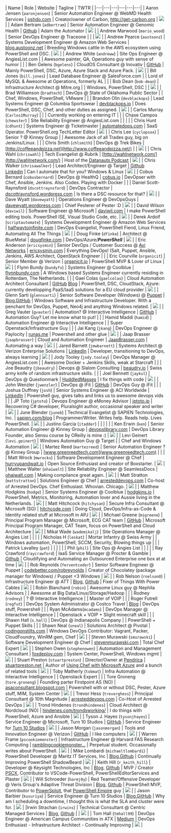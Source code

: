 | Name | Role | Website | Tagline | TWTR |
|---|---|---|---|---|---|
| Aaron Jensen (`aaronjensen`) | Senior Automation Engineer @ WebMD Health Services | [pshdo.com](http://pshdo.com) | Creator/owner of Carbon, http://get-carbon.org | [<img src="http://i.imgur.com/Y70LuVu.png">](https://twitter.com/splatteredbits) |
| Adam Bertram (`adbertram`) | Senior Automation Engineer @ Genomic Health | [Github](http://github.com/adbertram/) | Adam the Automator | [<img src="http://i.imgur.com/Y70LuVu.png">](https://twitter.com/adbertram) |
| Andrew Marwood (`mario_wood`) | Senior DevOps Engineer @ Traceone |  |  | [<img src="http://i.imgur.com/Y70LuVu.png">](https://twitter.com/mario_wood) |
| Andrew Pearce (`austoonz`) | Systems Development Engineer @ Amazon Web Services | [blog.austoonz.net](https://blog.austoonz.net) | Breeding Windows cattle in the AWS ecosystem using PowerShell and DSC. | [<img src="http://i.imgur.com/Y70LuVu.png">](https://twitter.com/austoonz) |
| Andrew White (`andreww`) | Site Ops Engineer @ AngiesList.com |  | Awesome painter, QA, Operations guy with sense of humor |  |
| Ben Gelens (`bgelens`) | CloudOS Consultant @ Inovativ | [GitHub](https://github.com/bgelens) | Mainly PowerShell, DSC, Azure, Azure Stack and Azure Pack. | [<img src="http://i.imgur.com/Y70LuVu.png">](https://twitter.com/bgelens) |
| Bill Jones (`bill.jones`) | Lead Database Engineer @ SalesForce.com |  | Lord of MySQL & Awesome at Operations, formerly AL |  |
| Bob Dean (`bob-dean`) | Infrastructure Architect @ Mitre.org | | Windows, PowerShell, DSC | | [<img src="http://i.imgur.com/Y70LuVu.png">](https://twitter.com/PrimalType1) |
| Brad Williamson (`bradtech`) | DevOps @ State of Oklahoma Public Sector |  | Chef, Windows, PowerShell, VMware |  |
| Brandon Olin (`devblackops`) | Lead Systems Engineer @ Columbia Sportswear | [devblackops.io](http://devblackops.io) | Does PowerShell, DSC, Chef, and other duties as assigned. | [<img src="http://i.imgur.com/Y70LuVu.png">](https://twitter.com/devblackops) |
| Carlos Murray (`Carlos1Murray`) | |  | Currently working on entering IT |  |
| Chase Campos (`chewster`) | Site Reliability Engineer @ AngiesList.com |  | |  |
| Chris Hunt (`cdhunt`) | Systems Engineer @ Ticketmaster | [automatedops.com](http://automatedops.com) | SaaS Operator. PowerShell.org TechLetter Editor | [<img src="http://i.imgur.com/Y70LuVu.png">](https://twitter.com/logicaldiagram) |
| Chris Lee (`cyclopsox`) | Senior ? @ Kinney Group |  | Awesome Jack of all Trades guy, big on Jenkins/Linux. |  |
| Chris Smith (`chlsmith`) | DevOps @ Trek Bikes | [http://coffeeandpizza.net](http://www.coffeeandpizza.net/) | | [<img src="http://i.imgur.com/Y70LuVu.png">](https://twitter.com/chlsmith) |
| Chris Wahl (`chriswahl`) | Tech Evangelist @ Rubrik | [http://wahlnetwork.com/](http://wahlnetwork.com/) | Host of the [Datanauts Podcast](http://packetpushers.net/datanauts-podcast/) | [<img src="http://i.imgur.com/Y70LuVu.png">](https://twitter.com/chriswahl) |
| Chris Walker (`chrisawalker`) | Lead Architect/Engineer @ Target | [Github](https://github.com/ChrisAWalker)<br>[Linkedin](https://www.linkedin.com/in/nordicwalker) | Can I automate that for you?  Windows & Linux | [<img src="http://i.imgur.com/Y70LuVu.png">](https://twitter.com/iamwalka) |
| Cobus Bernard (`cobusbernard`) | DevOps @ HealthQ | [cobus.io](http://cobus.io/) | DevOpser with Chef, Ansible, Jenkins.  Also Codes. Playing with Docker |  |
| Daniel Scott-Raynsford (`dscottraynsford`) | DevOps Contractor | [dscottraynsford.wordpress.com](https://dscottraynsford.wordpress.com/) | Is there a DSC resource for that? | [<img src="http://i.imgur.com/Y70LuVu.png">](https://twitter.com/dscottraynsford) |
| Dave Wyatt (`davewyatt`) | Operations Engineer @ DevOpsGuys | [davewyatt.wordpress.com](https://davewyatt.wordpress.com/) | Chief Pesterer of Pester :D | [<img src="http://i.imgur.com/Y70LuVu.png">](https://twitter.com/MSH_Dave) |
| David Wilson (`daviwil`) | Software Engineer @ Microsoft | [daviwil.com](https://daviwil.com/) | I make PowerShell editing tools.  PowerShell ISE, Visual Studio Code, etc. | [<img src="http://i.imgur.com/Y70LuVu.png">](https://twitter.com/daviwil) |
| Derek Ardolf (`scriptautomate`) | Systems Development Engineer @ Amazon Web Services | [halfwaytoinfinite.com](http://halfwaytoinfinite.com) | DevOps Evangelist, PowerShell Fiend, Linux Friend, Automating All The Things | [<img src="http://i.imgur.com/Y70LuVu.png">](https://twitter.com/scriptautomate) |
| Doug Finke (`dfinke`) | Architect @ BlueMetal | [dougfinke.com](http://dougfinke.com/blog) | DevOps/Azure/***PowerShell*** | [<img src="http://i.imgur.com/Y70LuVu.png">](https://twitter.com/dfinke) |
| Eric Anderson (`ericsysmin`) | Senior DevOps / Customer Success @ [Avi Networks](http://avinetworks.com) | [ericsysmin.com](http://ericsysmin.com) | Everything DevOps! (Salt, Puppet, Ansible, Jenkins, AWS Architect, OpenStack Engineer | |
| Eric Courville (`organicit`) | Senior Member @ Verizon | [organicit.io](http://organicit.io) | PowerShell MVP & Lover of Linux | [<img src="http://i.imgur.com/Y70LuVu.png">](https://twitter.com/_organicit) |
| Flynn Bundy (`bundyfx`) | Systems Engineer @ Coolblue | [flynnbundy.com](http://flynnbundy.com/) | A Windows based Systems Engineer currently residing in Rotterdam, The Netherlands. |  |
| Gael Colas (`gaelcolas`) | Cloud Automation Architect Consultant | [GitHub](https://github.com/gaelcolas) [Blog](https://gaelcolas.com) | PowerShell, DSC, CloudStack, Azure: currently developping PaaS/IaaS solutions for a EU cloud provider | [<img src="http://i.imgur.com/Y70LuVu.png">](https://twitter.com/gaelcolas) |
| Glenn Sarti (`glennsarti`) | Senior Software Developer (Windows) @ [Puppet](http://puppet.com) | [Blog](http://glennsarti.github.io/),[GitHub](https://github.com/glennsarti) | Windows Software and Infrastructure Developer.  With a penchant for DevOps, Puppet, Neo4j and anything Windows related.  | [<img src="http://i.imgur.com/Y70LuVu.png">](https://twitter.com/glennsarti) |
| Greg Vauter (`gvauter`) | Automation? @ Interactive Intelligence | [GitHub](https://github.com/gvauter) | Automation Guy? Let me know what to put! |  |
| Hamid Maddi (`hamid`) | Automation Engineer @ Interactive Intelligence | | Super Openstack/Infrastructure Guy |  |
| Jai Kang (`jkang`) | DevOps Engineer @ Paylocity | [runas.me](https://runas.me) | Powershell and other glue | [<img src="http://i.imgur.com/Y70LuVu.png">](https://twitter.com/prattlesnake) |
| Jaap Brasser (`jaapbrasser`) | Cloud and Automation Engineer | [JaapBrasser.com](http://www.jaapbrasser.com) | Automating a way | [<img src="http://i.imgur.com/Y70LuVu.png">](https://twitter.com/jaapbrasser) |
| Jared Barnett (`jmwbarnett`) | Systems Architect @ Verizon Enterprise Solutions | [LinkedIn](https://www.linkedin.com/in/jared-barnett-72b40719) | Developer, transitioning to DevOps, always learning | [<img src="http://i.imgur.com/Y70LuVu.png">](https://twitter.com/jmwbarnett) |
| Jody Tooley (`jody.tooley`) | DevOps Manager @ AngiesList.com |  | Awesome Docker + Jenkins Skills, weak at Starcraft |  |
| Joe Beaudry (`jbeaudry`) | Devops @ Slalom Consulting | [beaudry.io](http://www.beaudry.io) | Swiss army knife of random infrastructure skills. |  |
| Joel Bennett (`jaykul`) | DevOps @ Questionmark | [HuddledMasses](http://HuddledMasses.org) | I fix things with code | [<img src="http://i.imgur.com/Y70LuVu.png">](https://twitter.com/jaykul) |
| John Wenzler (`jwenzler`) | DevOps @ iFit | [GitHub](https://github.com/jwenzler) | DevOps Guy @ iFit |  |
| Joshua Duffney (`josh`) | Senior Systems Engineer @ ACI Worldwide | [LinkedIn](https://www.linkedin.com/in/joshuaduffney) | Powershell guy, gives talks and links us to awesome devops vids |  |
| JP Toto (`jptoto`) | Devops Engineer @ eMoney Advisor | [jptoto.jp](http://jptoto.jp) | Recovering C# developer, Pluralsight author, occasional speaker and writer | [<img src="http://i.imgur.com/Y70LuVu.png">](https://twitter.com/jptoto) |
| June Blender (`juneb`) | Technical Evangelist @ SAPIEN Technologies, Inc. | [sapien.com/blog](https://www.sapien.com/blog) | Programmer/Writer. Writes help. Reads help. Lives PowerShell. | [<img src="http://i.imgur.com/Y70LuVu.png">](https://twitter.com/juneb_get_help) |
| Justino Garcia (`itadder`) | |  | |  |
| Ken Erwin (`ken`) | Senior Automation Engineer @ Kinney Group | [devopslibrary.com](http://www.devopslibrary.com) | DevOps Library Founder, also Sensu course by OReilly is mine :) | [<img src="http://i.imgur.com/Y70LuVu.png">](https://twitter.com/kenerwin88) |
| Levi Geinert (`levi.geinert`) | Windows Automation Guy @ Target |  | Chef and Windows Automation | [<img src="http://i.imgur.com/Y70LuVu.png">](https://twitter.com/levi_online) |
| Martez Reed (`martezreed`) | Senior Automation Engineer ? @ Kinney Group | [www.greenreedtech.com](www.greenreedtech.com) | |  |
| Matt Wrock (`mwrockx`) | Software Development Engineer @ Chef | [hurryupandwait.io](http://www.hurryupandwait.io) | Open Source Enthusiast and creator of Boxstarter. | [<img src="http://i.imgur.com/Y70LuVu.png">](https://twitter.com/mwrockx) |
| Matthew Walter (`ohaiwalt`) | Site Reliability Engineer @ SeamlessDocs | [ohaiwalt.com](https://ohaiwalt.com) | Making compliance great again. | [<img src="http://i.imgur.com/Y70LuVu.png">](https://twitter.com/ohaiwalt) |
| Matt Stratton (`mattstratton`) | Solutions Engineer @ Chef | [arresteddevops.com](https://www.arresteddevops.com) | Co-host of Arrested DevOps. Chef Enthusiast. Whovian. Chicago. | [<img src="http://i.imgur.com/Y70LuVu.png">](https://twitter.com/mattstratton) |
| Matthew Hodgkins (`hodge`) | Senior Systems Engineer @ Coolblue | [hodgkins.io](https://hodgkins.io/) | PowerShell, Metrics, Monitoring, Automation lover and Aussie living in the Netherlands. | [<img src="http://i.imgur.com/Y70LuVu.png">](https://twitter.com/matthodge) |
| Matt Hitchcock (`hitchysan`) | Secure Infra Consultant @ Microsoft (SG) | [hitchcode.com](http://hitchcode.com) | Doing Cloud, DevOps/Infra-as-Code & Identity related stuff at Microsoft in APJ | [<img src="http://i.imgur.com/Y70LuVu.png">](https://twitter.com/hitchysg_MSFT) |
| Michael Greene (`migreene`) | Principal Program Manager @ Microsoft, ECG CAT team | [GitHub](http://github.com/mgreenegit) | Microsoft Principal Program Manager, CAT Team, focus on PowerShell and Cloud Architecture | [<img src="http://i.imgur.com/Y70LuVu.png">](https://twitter.com/migreene) |
| Mikal Wade (`wademikalj`) | Site Operations Manager @ Angies List |  | |  |
| Nicholas H (`leskat`) | Mortar Infantry @ Swiss Army | | Windows automation, PowerShell, SCCM, Security, Blowing things up |  |
| Patrick Lavalley (`pat`) | |  | |  |
| Phil (`phil`) | Site Ops @ Angies List |  | |  |
| Ray Crawford (`raycrawford`) | IaaS Service Manager @ Procter & Gamble | [Github](https://github.com/raycrawford/) | Cloudifying and Automating an Outsourced Enterprise one box at at time | [<img src="http://i.imgur.com/Y70LuVu.png">](https://twitter.com/reachtheworld) |
| Rob Reynolds (`ferventcoder`) | Senior Software Engineer @ Puppet | [codebetter.com/robreynolds](http://codebetter.com/robreynolds) | Creator of Chocolatey (package manager for Windows) / Puppet <3 Windows | [<img src="http://i.imgur.com/Y70LuVu.png">](https://twitter.com/ferventcoder) |
| Rob Nelson (`rnelson0`) | Infrastructure Engineer @ ATT | [Blog](https://rnelson0.com), [Github](https://github.com/rnelson0) | Fixer of Things With Power Cables | [<img src="http://i.imgur.com/Y70LuVu.png">](https://twitter.com/rnelson0) |
| Robin Blanchard (`robin`) | Awesome Linux guy @ Nephila Advisors |  | Awesome at Big Data/Linux/Storage/Hadoop |  |
| Rodney (`rodney`) | ? @ Interactive Intelligence |  | Master of VOIP |  |
| Roger Futrell (`rogfut`) | DevOps System Administrator @ Costco Travel | [Blog](http://rogfut.github.io) | DevOps stuff, Powershell |  |
| Ryan McAdams(`mcadams`) | DevOps Manager @ Interactive Intelligence |  | Openstack + VOIP + Slight minecraft skill |  |
| Shawn Hall (`s.hall`) | DevOps @ Indianapolis Company |  | PowerShell + Puppet Skills |  |
| Shawn Neal (`sneal`) | Solutions Architect @ Pivotal | [codingonstilts.com](http://codingonstilts.com) | Windows DevOps Contributor: Vagrant, Packer, CloudFoundry, WinRM gem, Chef | [<img src="http://i.imgur.com/Y70LuVu.png">](https://twitter.com/sneal78) |
| Steven Murawski (`smurawski`) | Software Development Engineer @ Chef | [stevenmurawski.com](http://stevenmurawski.com) | Total Chef Expert | [<img src="http://i.imgur.com/Y70LuVu.png">](https://twitter.com/stevenmurawski) |
| Stephen Owen (`stephenowen`) | Automation and Management Consultant | [foxdeploy.com](http://www.foxdeploy.com) | System Center, PowerShell, Windows mgmt | [<img src="http://i.imgur.com/Y70LuVu.png">](https://twitter.com/foxdeploy) |
| Stuart Preston (`stuartpreston`) | Director/Owner at [Pendrica](https://pendrica.com) | [stuartpreston.net](http://stuartpreston.net) | Author of [Using Chef with Microsoft Azure](http://bit.ly/chefazure) and a bunch of related tools | [<img src="http://i.imgur.com/Y70LuVu.png">](https://twitter.com/stuartpreston) |
| Toby Matherly (`tobmat`) | Infra Automation @ Interactive Intelligence |  | Openstack Expert |  |
| Tore Groneng (`tore.groneng`) | Founding parter Firstpoint AS (NO) | [asaconsultant.blogspot.com](http://asaconsultant.blogspot.com/) | Powershell with or without DSC, Pester, Azure stuff, MIM, System Center | [<img src="http://i.imgur.com/Y70LuVu.png">](https://twitter.com/toregroneng) |
| Trevor Hess (`trevorghess`) | Principal Consultant @ 10th Magnitude | [arresteddevops.com](http://www.arresteddevops.com) | Co-Host of Arrested DevOps | [<img src="http://i.imgur.com/Y70LuVu.png">](https://twitter.com/trevorghess) |
| Trond Hindenes (`trondhindenes`) | Cloud Architect @ Nordcloud (NO) | [hindenes.com/trondsworking/](http://hindenes.com/trondsworking/) | I do things with PowerShell, Azure and Ansible | [<img src="http://i.imgur.com/Y70LuVu.png">](https://twitter.com/trondhindenes) |
| Tyson J. Hayes (`tysonjhayes`) | Service Engineer @ Microsoft, Turn 10 Studios | [GitHub](http://github.com/tysonjhayes) | Service Engineer for [Turn 10 Studios](http://forzamotorsport.net/en-us/) | [<img src="http://i.imgur.com/Y70LuVu.png">](https://twitter.com/tysonjhayes) |
| Jason Morgan (`jasonmorgan`) | Tools and Innovation Engineer @ Verizon | [GitHub](http://github.com/JasonMorgan) | I like computers | [<img src="http://i.imgur.com/Y70LuVu.png">](https://twitter.com/RJasonMorgan) |
| Warren Frame (`pscookiemonster`) | Infrastructure Engineer @ Harvard FAS Research Computing | [ramblingcookiemonster...](http://ramblingcookiemonster.github.io/) | Perpetual student. Occasionally writes about PowerShell. | [<img src="http://i.imgur.com/Y70LuVu.png">](https://twitter.com/pscookiemonster) |
| Mike Lombardi (`michaeltlombardi`) | PowerShell Developer @ Maritz IT Services, Inc | [Blog](https://michaeltlombardi.github.io),[Github](http://github.com/michaeltlombardi/) | Continually Improving PowerShell ShadowBeard | [<img src="http://i.imgur.com/Y70LuVu.png">](https://twitter.com/barbariankb) |
| Keith Hill (`r_keith_hill`) | Developer @ Keysight Technologies, Inc | [Blog](http://rkeithhill.wordpress.com),   [Github](http://github.com/rkeithhill/) | MVP / Creator [PSCX](https://github.com/pscx/pscx), Contributor to VSCode-PowerShell, PowerShellEditorServices and Plaster | [<img src="http://i.imgur.com/Y70LuVu.png">](https://twitter.com/r_keith_hill) |
| Will Schroeder (`harmj0y`) | Red Teamer/Offensive Developer @ Veris Group's Adaptive Threat Division | [Blog](http://blog.harmj0y.net),   [Github](https://github.com/harmj0y) | PowerShell MVP, Contributor to [PowerSploit](https://github.com/powershellmafia/powersploit), that [PowerShell Empire](https://github.com/powershellempire/Empire) guy | [<img src="http://i.imgur.com/Y70LuVu.png">](https://twitter.com/harmj0y) | 
| Jason Barbier (`kusuriya`) | Service Engineer @ Turn 10 Studios | [Blog](https://blog.corrupted.io),[GitHub](https://github.com/kusuriya) | Why am I scheduling a downtime, I thought this is what the SLA and cluster were for. | [<img src="http://i.imgur.com/Y70LuVu.png">](https://twitter.com/slaughterhut) |
|Irwin Strachan (`irwins`) | Technical Consultant @ Centric Managed Services | [Blog](http://pshirwin.wordpress.com),   [Github](https://github.com/irwins) |  | [<img src="http://i.imgur.com/Y70LuVu.png">](https://twitter.com/irwinstrachan) | 
| Tom Hall (`tmhall99`) | DevOps Engineer @ American Campus Communities in ATX | [Medium](https://medium.com/@tmhall99) | DevOps Enthusiast - Infrastructure Architect - Continually Improving | [<img src="http://i.imgur.com/Y70LuVu.png">](https://twitter.com/tmhall99) |
